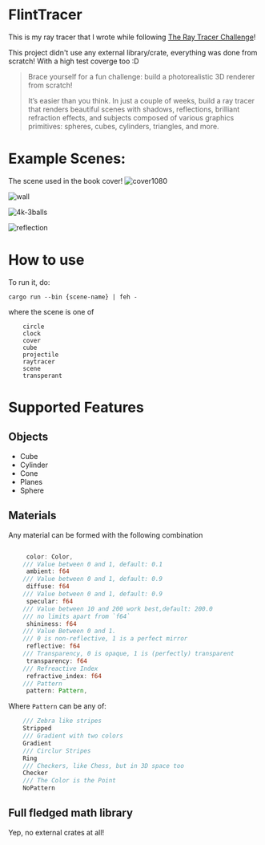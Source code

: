 
# FlintTracer

This is my ray tracer that I wrote while following [The Ray Tracer Challenge](http://raytracerchallenge.com/)!

This project didn't use any external library/crate, everything was done from scratch! With a high test coverge too :D

> Brace yourself for a fun challenge: build a photorealistic 3D renderer from scratch!  
> 
> It’s easier than you think. In just a couple of weeks, build a ray
> tracer that renders beautiful scenes with shadows, reflections,
> brilliant refraction effects, and subjects composed of various
> graphics primitives: spheres, cubes, cylinders, triangles, and more.


# Example Scenes:
The scene used in the book cover!
![cover1080](https://user-images.githubusercontent.com/85732279/155856167-b9c86eb7-d507-4edc-af1d-145e6b3624c6.png)

![wall](https://user-images.githubusercontent.com/85732279/155856187-ccd99930-abda-4903-84cb-0c31c228a47a.png)

![4k-3balls](https://user-images.githubusercontent.com/85732279/155856219-0bee7c85-13d9-4731-8471-4eb631cf19bb.png)

![reflection](https://user-images.githubusercontent.com/85732279/155856244-3c6662a1-1785-41dc-b18f-ea1c952e3ef7.png)


# How to use

To run it, do:

```
cargo run --bin {scene-name} | feh - 

```

where the scene is one of

```
    circle
    clock
    cover
    cube
    projectile
    raytracer
    scene
    transperant
```

# Supported Features

## Objects
- Cube
- Cylinder
- Cone
- Planes
- Sphere

## Materials

Any material can be formed with the following combination

```rust

     color: Color,
    /// Value between 0 and 1, default: 0.1
     ambient: f64
    /// Value between 0 and 1, default: 0.9
     diffuse: f64
    /// Value between 0 and 1, default: 0.9
     specular: f64
    /// Value between 10 and 200 work best,default: 200.0
    /// no limits apart from `f64`
     shininess: f64
    /// Value Between 0 and 1.
    /// 0 is non-reflective, 1 is a perfect mirror
     reflective: f64
    /// Transparency, 0 is opaque, 1 is (perfectly) transparent
     transparency: f64
    /// Refreactive Index
     refractive_index: f64
    /// Pattern
     pattern: Pattern,
```

Where `Pattern` can be any of:

```rs
    /// Zebra like stripes
    Stripped
    /// Gradient with two colors
    Gradient
    /// Circlur Stripes
    Ring
    /// Checkers, like Chess, but in 3D space too
    Checker
    /// The Color is the Point
    NoPattern
```

## Full fledged math library
Yep, no external crates at all!


